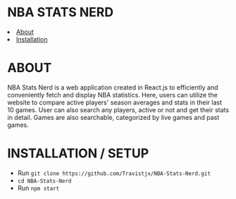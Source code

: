# NBA STATS NERD
<li><a href = "#about">About</a></li>
<li><a href = "#installation--setup">Installation</a></li>

# ABOUT
NBA Stats Nerd is a web application created in React.js to efficiently and conveniently fetch and display NBA statistics. Here, users can utilize the website to compare active players' season averages and stats in their last 10 games. User can also search any players, active or not and get their stats in detail. Games are also searchable, categorized by live games and past games.

# INSTALLATION / SETUP
- Run ```git clone https://github.com/Travistjx/NBA-Stats-Nerd.git```<br/>
- ```cd NBA-Stats-Nerd```<br/>
- Run ```npm start```
